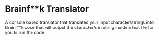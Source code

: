 # Brainf**k Translator

A console based translator that translates your input character/strings into Brainf**k code that will output the character/s in string inside a text file for you to run the code.
